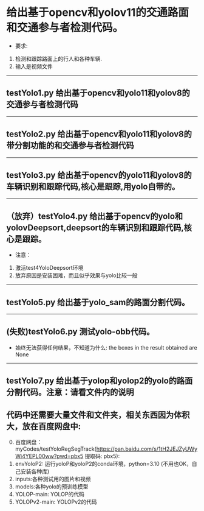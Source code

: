 


# 给出基于opencv和yolov11的交通路面和交通参与者检测代码。
+ 要求:
1. 检测和跟踪路面上的行人和各种车辆. 
2. 输入是视频文件
---
## testYolo1.py 给出基于opencv和yolo11和yolov8的交通参与者检测代码
---
## testYolo2.py 给出基于opencv和yolo11和yolov8的带分割功能的和交通参与者检测代码
---
## testYolo3.py 给出基于opencv的yolo11和yolov8的车辆识别和跟踪代码,核心是跟踪,用yolo自带的。
---
## （放弃）testYolo4.py 给出基于opencv的yolo和yolovDeepsort,deepsort的车辆识别和跟踪代码,核心是跟踪。
+ 注意：
1. 激活test4YoloDeepsort环境 
2. 放弃原因是安装困难，而且似乎效果与yolo比较一般
---
##  testYolo5.py 给出基于yolo_sam的路面分割代码。
---
##  (失败)testYolo6.py  测试yolo-obb代码。
+ 始终无法获得任何结果，不知道为什么: the boxes in the result obtained are None
---
##  testYolo7.py 给出基于yolop和yolop2的yolo的路面分割代码。注意：请看文件内的说明

## 代码中还需要大量文件和文件夹，相关东西因为体积大，放在百度网盘中:
0. 百度网盘：myCodes/testYoloRegSegTrack(https://pan.baidu.com/s/1tH2JEJZyUWyWi4YEPL00ww?pwd=pbx5 提取码: pbx5):
1. envYoloP2: 运行yoloP和yoloP2的conda环境，python=3.10 (不用也OK，自己安装各种库)
2. inputs:各种测试用的图片和视频
3. models:各种yolo的预训练模型
4. YOLOP-main: YOLOP的代码
5. YOLOPv2-main: YOLOPv2的代码



